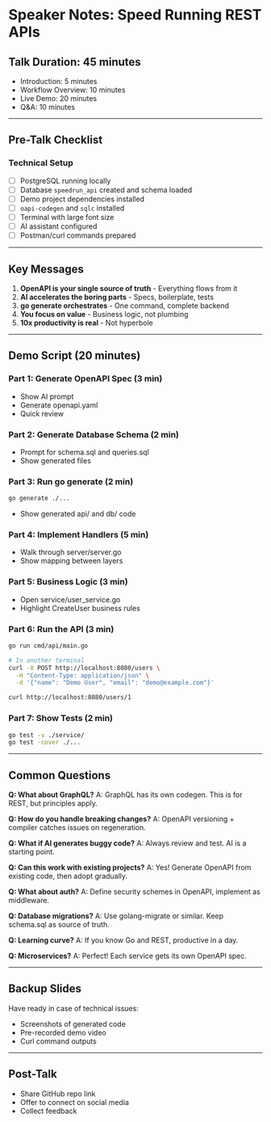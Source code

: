 # Speaker Notes: Speed Running REST APIs

## Talk Duration: 45 minutes
- Introduction: 5 minutes
- Workflow Overview: 10 minutes
- Live Demo: 20 minutes
- Q&A: 10 minutes

---

## Pre-Talk Checklist

### Technical Setup
- [ ] PostgreSQL running locally
- [ ] Database `speedrun_api` created and schema loaded
- [ ] Demo project dependencies installed
- [ ] `oapi-codegen` and `sqlc` installed
- [ ] Terminal with large font size
- [ ] AI assistant configured
- [ ] Postman/curl commands prepared

---

## Key Messages

1. **OpenAPI is your single source of truth** - Everything flows from it
2. **AI accelerates the boring parts** - Specs, boilerplate, tests
3. **go generate orchestrates** - One command, complete backend
4. **You focus on value** - Business logic, not plumbing
5. **10x productivity is real** - Not hyperbole

---

## Demo Script (20 minutes)

### Part 1: Generate OpenAPI Spec (3 min)
- Show AI prompt
- Generate openapi.yaml
- Quick review

### Part 2: Generate Database Schema (2 min)
- Prompt for schema.sql and queries.sql
- Show generated files

### Part 3: Run go generate (2 min)
```bash
go generate ./...
```
- Show generated api/ and db/ code

### Part 4: Implement Handlers (5 min)
- Walk through server/server.go
- Show mapping between layers

### Part 5: Business Logic (3 min)
- Open service/user_service.go
- Highlight CreateUser business rules

### Part 6: Run the API (3 min)
```bash
go run cmd/api/main.go

# In another terminal
curl -X POST http://localhost:8080/users \
  -H "Content-Type: application/json" \
  -d '{"name": "Demo User", "email": "demo@example.com"}'

curl http://localhost:8080/users/1
```

### Part 7: Show Tests (2 min)
```bash
go test -v ./service/
go test -cover ./...
```

---

## Common Questions

**Q: What about GraphQL?**
A: GraphQL has its own codegen. This is for REST, but principles apply.

**Q: How do you handle breaking changes?**
A: OpenAPI versioning + compiler catches issues on regeneration.

**Q: What if AI generates buggy code?**
A: Always review and test. AI is a starting point.

**Q: Can this work with existing projects?**
A: Yes! Generate OpenAPI from existing code, then adopt gradually.

**Q: What about auth?**
A: Define security schemes in OpenAPI, implement as middleware.

**Q: Database migrations?**
A: Use golang-migrate or similar. Keep schema.sql as source of truth.

**Q: Learning curve?**
A: If you know Go and REST, productive in a day.

**Q: Microservices?**
A: Perfect! Each service gets its own OpenAPI spec.

---

## Backup Slides

Have ready in case of technical issues:
- Screenshots of generated code
- Pre-recorded demo video
- Curl command outputs

---

## Post-Talk

- Share GitHub repo link
- Offer to connect on social media
- Collect feedback

